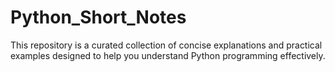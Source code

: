 # Python_Short_Notes
 This repository is a curated collection of concise explanations and practical examples designed to help you understand Python programming effectively. 
